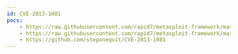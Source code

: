 ```yaml
---
id: CVE-2013-1081
pocs:
    - https://raw.githubusercontent.com/rapid7/metasploit-framework/master/modules/exploits/windows/http/novell_mdm_lfi.rb
    - https://raw.githubusercontent.com/rapid7/metasploit-framework/master/modules/auxiliary/scanner/http/novell_mdm_creds.rb
    - https://github.com/steponequit/CVE-2013-1081
---
```

